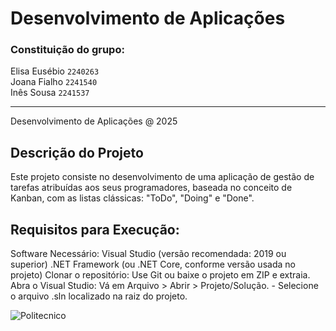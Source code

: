 # Desenvolvimento de Aplicações


### Constituição do grupo:
Elisa Eusébio `2240263`\
Joana Fialho `2241540`\
Inês Sousa `2241537`

-------------------
Desenvolvimento de Aplicações @ 2025

## Descrição do Projeto

Este projeto consiste no desenvolvimento de uma aplicação de gestão de tarefas atribuídas aos seus programadores, baseada no conceito de Kanban, com as listas clássicas: "ToDo", "Doing" e "Done".


## Requisitos para Execução:
Software Necessário: Visual Studio (versão recomendada: 2019 ou superior)
.NET Framework (ou .NET Core, conforme versão usada no projeto)
Clonar o repositório: Use Git ou baixe o projeto em ZIP e extraia.
Abra o Visual Studio: Vá em Arquivo > Abrir > Projeto/Solução. - Selecione o arquivo .sln localizado na raiz do projeto.


![Politecnico](https://eduportugal.eu/wp-content/uploads/2017/08/eduportugal_ipleiria_n.jpg)
